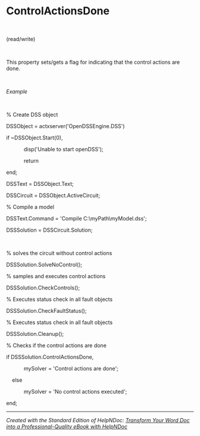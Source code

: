 # ControlActionsDone

&nbsp;

(read/write)

&nbsp;

This property sets/gets a flag for indicating that the control actions are done.

&nbsp;

*Example*

&nbsp;

% Create DSS object

DSSObject = actxserver('OpenDSSEngine.DSS')

if ~DSSObject.Start(0),

&nbsp; &nbsp; &nbsp; &nbsp; &nbsp; &nbsp; disp('Unable to start openDSS');

&nbsp; &nbsp; &nbsp; &nbsp; &nbsp; &nbsp; return

end;

DSSText = DSSObject.Text;

DSSCircuit = DSSObject.ActiveCircuit;

% Compile a model &nbsp; &nbsp;

DSSText.Command = 'Compile C:\\myPath\\myModel.dss';

DSSSolution = DSSCircuit.Solution;

&nbsp;

% solves the circuit without control actions

DSSSolution.SolveNoControl();&nbsp;

% samples and executes control actions

DSSSolution.CheckControls();

% Executes status check in all fault objects

DSSSolution.CheckFaultStatus();

% Executes status check in all fault objects

DSSSolution.Cleanup();

% Checks if the control actions are done

if DSSSolution.ControlActionsDone,

&nbsp; &nbsp; &nbsp; &nbsp; &nbsp; &nbsp; mySolver = 'Control actions are done';

&nbsp; &nbsp; else

&nbsp; &nbsp; &nbsp; &nbsp; &nbsp; &nbsp; mySolver = 'No control actions executed';

end;

***
_Created with the Standard Edition of HelpNDoc: [Transform Your Word Doc into a Professional-Quality eBook with HelpNDoc](<https://www.helpndoc.com/step-by-step-guides/how-to-convert-a-word-docx-file-to-an-epub-or-kindle-ebook/>)_
